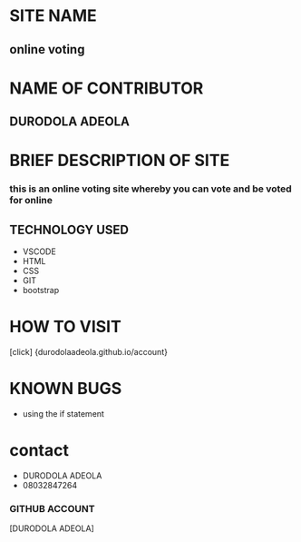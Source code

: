# SITE NAME #
## online voting ##
# NAME OF CONTRIBUTOR #
## DURODOLA ADEOLA ##
# BRIEF DESCRIPTION OF SITE #
### this is an online voting site whereby you can vote and be voted for online
## TECHNOLOGY USED 
* VSCODE
* HTML
* CSS
* GIT
* bootstrap

# HOW TO VISIT
[click] {durodolaadeola.github.io/account}


# KNOWN BUGS
* using the if statement

# contact #
 * DURODOLA ADEOLA
 * 08032847264
 ### GITHUB ACCOUNT
 [DURODOLA ADEOLA]
